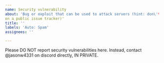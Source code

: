 ```yaml
---
name: Security vulnerability
about: 'Bug or exploit that can be used to attack servers (hint: don\'t report it
on a public issue tracker)'
title: ''
labels: 'Auto: Spam'
assignees: ''

---
```


Please DO NOT report security vulnerabilities here.
Instead, contact @jasonw4331 on discord directly, IN PRIVATE.